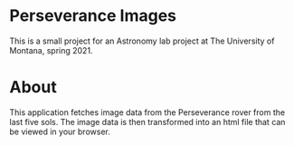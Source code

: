 # Perseverance Images
This is a small project for an Astronomy lab project at The University of Montana, spring 2021.

# About
This application fetches image data from the Perseverance rover from the last five sols. The image data is then transformed into an html file that can be viewed in your browser.